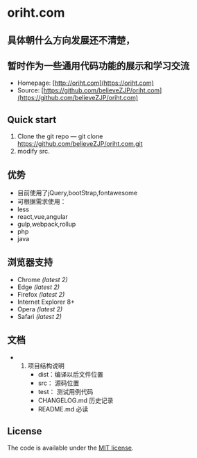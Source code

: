 # oriht.com

## 具体朝什么方向发展还不清楚，
## 暂时作为一些通用代码功能的展示和学习交流

* Homepage: [http://oriht.com](https://oriht.com)
* Source: [https://github.com/believeZJP/oriht.com](https://github.com/believeZJP/oriht.com)


## Quick start


1. Clone the git repo —  git clone https://github.com/believeZJP/oriht.com.git
2. modify src.   


## 优势

* 目前使用了jQuery,bootStrap,fontawesome
* 可根据需求使用：
* less
* react,vue,angular
* gulp,webpack,rollup
* php
* java
						



## 浏览器支持

* Chrome *(latest 2)*
* Edge *(latest 2)*
* Firefox *(latest 2)*
* Internet Explorer 8+
* Opera *(latest 2)*
* Safari *(latest 2)*



## 文档

* 1. 项目结构说明
		* 	dist：编译以后文件位置
		*  src： 源码位置
		*  test： 测试用例代码
		*  CHANGELOG.md 历史记录
		*  README.md  必读


## License

The code is available under the [MIT license](LICENSE.txt).
